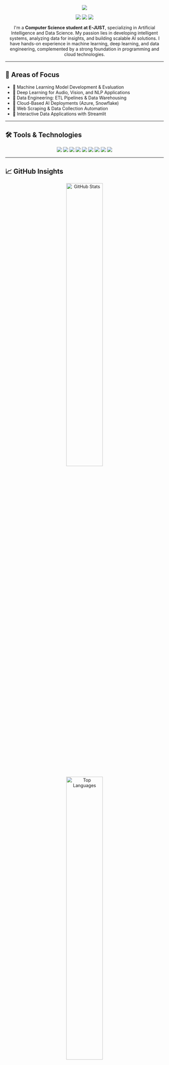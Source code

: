 <p align="center">
  <img src="https://capsule-render.vercel.app/api?type=waving&color=gradient&text=%F0%9F%91%8B%20Hi%2C%20I%27m%20Ziad&height=100&section=header"/>
</p>

<p align="center">
    <img src="https://img.shields.io/badge/Artificial%20Intelligence-%230077B5.svg?&style=for-the-badge&logo=python&logoColor=white">
    <img src="https://img.shields.io/badge/Machine%20Learning-%23FF6F00.svg?&style=for-the-badge&logo=tensorflow&logoColor=white">
    <img src="https://img.shields.io/badge/Data%20Science-%230072C6.svg?&style=for-the-badge&logo=azure-devops&logoColor=white">
</p>

<p align="center">
    I'm a <strong>Computer Science student at E-JUST</strong>, specializing in Artificial Intelligence and Data Science. My passion lies in developing intelligent systems, analyzing data for insights, and building scalable AI solutions. I have hands-on experience in machine learning, deep learning, and data engineering, complemented by a strong foundation in programming and cloud technologies.
</p>

<hr>

<h2>💼 Areas of Focus</h2>
<ul>
    <li>🔹 Machine Learning Model Development & Evaluation</li>
    <li>🔹 Deep Learning for Audio, Vision, and NLP Applications</li>
    <li>🔹 Data Engineering: ETL Pipelines & Data Warehousing</li>
    <li>🔹 Cloud-Based AI Deployments (Azure, Snowflake)</li>
    <li>🔹 Web Scraping & Data Collection Automation</li>
    <li>🔹 Interactive Data Applications with Streamlit</li>
</ul>

<hr>

<h2>🛠 Tools & Technologies</h2>
<p align="center">
    <img src="https://img.shields.io/badge/Python-%233776AB.svg?style=for-the-badge&logo=python&logoColor=white">
    <img src="https://img.shields.io/badge/TensorFlow-%23FF6F00.svg?style=for-the-badge&logo=tensorflow&logoColor=white">
    <img src="https://img.shields.io/badge/PyTorch-%23EE4C2C.svg?style=for-the-badge&logo=pytorch&logoColor=white">
    <img src="https://img.shields.io/badge/Scikit--learn-%23F7931E.svg?style=for-the-badge&logo=scikit-learn&logoColor=white">
    <img src="https://img.shields.io/badge/Azure-%230072C6.svg?style=for-the-badge&logo=microsoft-azure&logoColor=white">
    <img src="https://img.shields.io/badge/Snowflake-%2300C7E5.svg?style=for-the-badge&logo=snowflake&logoColor=white">
    <img src="https://img.shields.io/badge/Streamlit-%23FF4B4B.svg?style=for-the-badge&logo=streamlit&logoColor=white">
    <img src="https://img.shields.io/badge/SQL-%2300C7E5.svg?style=for-the-badge&logo=postgresql&logoColor=white">
    <img src="https://img.shields.io/badge/Git-%23F05032.svg?style=for-the-badge&logo=git&logoColor=white">
</p>

<hr>

<h2>📈 GitHub Insights</h2>
<p align="center">
    <img src="https://github-readme-stats.vercel.app/api?username=ziadsalama95&show_icons=true&theme=radical&hide=prs,issues,contribs" alt="GitHub Stats" width="48%">
</p>
<p align="center">
    <img src="https://github-readme-stats.vercel.app/api/top-langs/?username=ziadsalama95&layout=compact&theme=radical" alt="Top Languages" width="48%">
</p>

<hr>

<h2>📬 Contact</h2>
<p align="center">
    <a href="mailto:ziadsalama95@gmail.com">
        <img src="https://img.shields.io/badge/Email-%23D14836.svg?style=for-the-badge&logo=gmail&logoColor=white">
    </a>
    <a href="https://github.com/ziadsalama95">
        <img src="https://img.shields.io/badge/GitHub-%23181717.svg?style=for-the-badge&logo=github&logoColor=white">
    </a>
    <a href="https://linkedin.com/in/ziadsalama/">
        <img src="https://img.shields.io/badge/LinkedIn-%230077B5.svg?style=for-the-badge&logo=linkedin&logoColor=white">
    </a>
</p>

<p align="center">
    <img src="https://komarev.com/ghpvc/?username=ziadsalama95&color=brightgreen">
</p>

<hr>

<h2>🚀 Let's Collaborate</h2>
<p align="center">
    I'm open to collaborations in AI, machine learning, and data-driven projects. Whether it's research, development, or innovative applications, let's connect and create impactful solutions together.
</p>

<p align="center">
  <img src="https://capsule-render.vercel.app/api?type=waving&color=gradient&height=100&section=footer"/>
</p>
